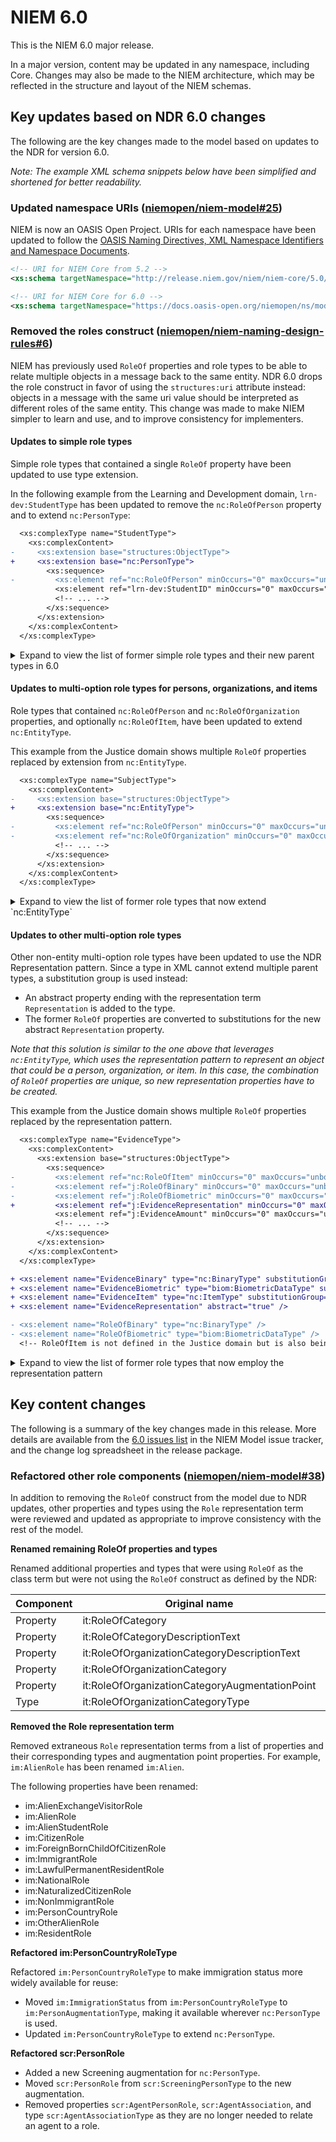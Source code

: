 
# NIEM 6.0

This is the NIEM 6.0 major release.

In a major version, content may be updated in any namespace, including Core. Changes may also be made to the NIEM architecture, which may be reflected in the structure and layout of the NIEM schemas.

## Key updates based on NDR 6.0 changes

The following are the key changes made to the model based on updates to the NDR for version 6.0.

*Note: The example XML schema snippets below have been simplified and shortened for better readability.*

### Updated namespace URIs ([niemopen/niem-model#25](https://github.com/niemopen/niem-model/issues/25))

NIEM is now an OASIS Open Project.  URIs for each namespace have been updated to follow the [OASIS Naming Directives, XML Namespace Identifiers and Namespace Documents](http://docs.oasis-open.org/specGuidelines/ndr/namingDirectives.html#xml-namespaces).

```xml
<!-- URI for NIEM Core from 5.2 -->
<xs:schema targetNamespace="http://release.niem.gov/niem/niem-core/5.0/" ...>

<!-- URI for NIEM Core for 6.0 -->
<xs:schema targetNamespace="https://docs.oasis-open.org/niemopen/ns/model/niem-core/6.0/" ...>
```

### Removed the roles construct ([niemopen/niem-naming-design-rules#6](https://github.com/niemopen/niem-naming-design-rules/issues/6))

NIEM has previously used `RoleOf` properties and role types to be able to relate multiple objects in a message back to the same entity.  NDR 6.0 drops the role construct in favor of using the `structures:uri` attribute instead: objects in a message with the same uri value should be interpreted as different roles of the same entity.  This change was made to make NIEM simpler to learn and use, and to improve consistency for implementers.

#### Updates to simple role types

Simple role types that contained a single `RoleOf` property have been updated to use type extension.

In the following example from the Learning and Development domain, `lrn-dev:StudentType` has been updated to remove the `nc:RoleOfPerson` property and to extend `nc:PersonType`:

```diff
  <xs:complexType name="StudentType">
    <xs:complexContent>
-     <xs:extension base="structures:ObjectType">
+     <xs:extension base="nc:PersonType">
        <xs:sequence>
-         <xs:element ref="nc:RoleOfPerson" minOccurs="0" maxOccurs="unbounded"/>
          <xs:element ref="lrn-dev:StudentID" minOccurs="0" maxOccurs="unbounded"/>
          <!-- ... -->
        </xs:sequence>
      </xs:extension>
    </xs:complexContent>
  </xs:complexType>
```

<details markdown="1">
  <summary>Expand to view the list of former simple role types and their new parent types in 6.0</summary>
  <br />

| Type | New parent type |
|:---- |:--------------- |
| cyber:UserType | nc:PersonType |
| em:FirstResponderType | nc:PersonType |
| em:PatientType | nc:PersonType |
| em:ResponderType | nc:PersonType |
| em:ServiceCallOriginatorType | nc:PersonType |
| hs:CaseParticipantType | nc:PersonType |
| hs:CaseworkerType | nc:PersonType |
| hs:ChildType | nc:PersonType |
| hs:ChildVictimType | nc:PersonType |
| hs:CourtEventAttendeeType | nc:PersonType |
| hs:JuvenileType | nc:PersonType |
| hs:MissingChildRelatedPersonType | nc:PersonType |
| hs:PatientType | nc:PersonType |
| hs:PetitionerType | nc:PersonType |
| hs:PharmacistType | nc:PersonType |
| hs:RequiredPartyType | nc:PersonType |
| hs:SeriousHabitualOffenderType | nc:PersonType |
| hs:StudentType | nc:PersonType |
| im:ICEEmployeeType | nc:PersonType |
| im:ICEOfficerType | nc:PersonType |
| it:AgentType | it:PartyType |
| it:BrokerType | it:PartyType |
| it:BuyerType | it:PartyType |
| it:CarrierType | it:PartyType |
| it:ConsigneeType | it:PartyType |
| it:ConsignorType | it:PartyType |
| it:ConsolidatorType | it:PartyType |
| it:ConsortiumCarrierType | it:PartyType |
| it:ContainerTerminalOperatorType | it:PartyType |
| it:DeconsolidatorType | it:PartyType |
| it:ExporterType | it:PartyType |
| it:ImporterType | it:PartyType |
| it:IntermediateCarrierType | it:PartyType |
| it:IntermediateConsigneeType | it:PartyType |
| it:ManufacturerType | it:PartyType |
| it:MasterType | it:PartyType |
| it:NonVesselOperatingCarrierType | it:PartyType |
| it:NotifyPartyType | it:PartyType |
| it:ProcessingEstablishmentType | it:PartyType |
| it:SellerType | it:PartyType |
| it:StevedoreType | it:PartyType |
| it:StuffingEstablishmentType | it:PartyType |
| it:UNDGContactType | it:PartyType |
| j:CrashDriverType | nc:PersonType |
| j:CrashNonMotoristType | nc:PersonType |
| j:CrashPassengerType | nc:PersonType |
| j:CrashPersonType | nc:PersonType |
| j:CrashVehicleOccupantType | nc:PersonType |
| j:CrashVehicleType | nc:VehicleType |
| j:CriminalOrganizationType | nc:OrganizationType |
| j:DeporteeType | nc:PersonType |
| j:EnforcementOfficialType | nc:PersonType |
| j:HearingInvestigatorType | nc:PersonType |
| j:JudicialOfficialType | nc:PersonType |
| j:JurorType | nc:PersonType |
| j:MissingPersonType | nc:PersonType |
| j:OtherInvolvedPersonType | nc:PersonType |
| j:PanelMemberType | nc:PersonType |
| j:ParticipantType | nc:PersonType |
| j:RegisteredOffenderType | nc:PersonType |
| j:StaffMemberType | nc:PersonType |
| j:ToolType | nc:ItemType |
| j:VehicleBranderType | nc:OrganizationType |
| j:WitnessType | nc:PersonType |
| lrn-dev:StudentType | nc:PersonType |
| nc:EquipmentType | nc:ItemType |
| nc:PublicationType | nc:DocumentType |
| nc:ReportType | nc:DocumentType |
| nc:WeaponType | nc:ItemType |
| scr:ScreenedAlienType | im:AlienRoleType |
| scr:ScreeningPersonType | nc:PersonType |

</details>

#### Updates to multi-option role types for persons, organizations, and items

Role types that contained `nc:RoleOfPerson` and `nc:RoleOfOrganization` properties, and optionally `nc:RoleOfItem`, have been updated to extend `nc:EntityType`.

This example from the Justice domain shows multiple `RoleOf` properties replaced by extension from `nc:EntityType`.

```diff
  <xs:complexType name="SubjectType">
    <xs:complexContent>
-     <xs:extension base="structures:ObjectType">
+     <xs:extension base="nc:EntityType">
        <xs:sequence>
-         <xs:element ref="nc:RoleOfPerson" minOccurs="0" maxOccurs="unbounded"/>
-         <xs:element ref="nc:RoleOfOrganization" minOccurs="0" maxOccurs="unbounded"/>
          <!-- ... -->
        </xs:sequence>
      </xs:extension>
    </xs:complexContent>
  </xs:complexType>
```

<details markdown="1">
  <summary>Expand to view the list of former role types that now extend `nc:EntityType`</summary>

  <br />

- j:LesseeType
- j:LessorType
- j:LienHolderType
- j:PawnBrokerType
- j:SubjectType
- j:VictimType

</details>

#### Updates to other multi-option role types

Other non-entity multi-option role types have been updated to use the NDR Representation pattern.  Since a type in XML cannot extend multiple parent types, a substitution group is used instead:

- An abstract property ending with the representation term `Representation` is added to the type.
- The former `RoleOf` properties are converted to substitutions for the new abstract `Representation` property.

*Note that this solution is similar to the one above that leverages `nc:EntityType`, which uses the representation pattern to represent an object that could be a person, organization, or item.  In this case, the combination of `RoleOf` properties are unique, so new representation properties have to be created.*

This example from the Justice domain shows multiple `RoleOf` properties replaced by the representation pattern.

```diff
  <xs:complexType name="EvidenceType">
    <xs:complexContent>
      <xs:extension base="structures:ObjectType">
        <xs:sequence>
-         <xs:element ref="nc:RoleOfItem" minOccurs="0" maxOccurs="unbounded"/>
-         <xs:element ref="j:RoleOfBinary" minOccurs="0" maxOccurs="unbounded"/>
-         <xs:element ref="j:RoleOfBiometric" minOccurs="0" maxOccurs="unbounded"/>
+         <xs:element ref="j:EvidenceRepresentation" minOccurs="0" maxOccurs="unbounded"/>
          <xs:element ref="j:EvidenceAmount" minOccurs="0" maxOccurs="unbounded"/>
          <!-- ... -->
        </xs:sequence>
      </xs:extension>
    </xs:complexContent>
  </xs:complexType>

+ <xs:element name="EvidenceBinary" type="nc:BinaryType" substitutionGroup="j:EvidenceRepresentation" />
+ <xs:element name="EvidenceBiometric" type="biom:BiometricDataType" substitutionGroup="j:EvidenceRepresentation" />
+ <xs:element name="EvidenceItem" type="nc:ItemType" substitutionGroup="j:EvidenceRepresentation" />
+ <xs:element name="EvidenceRepresentation" abstract="true" />

- <xs:element name="RoleOfBinary" type="nc:BinaryType" />
- <xs:element name="RoleOfBiometric" type="biom:BiometricDataType" />
  <!-- RoleOfItem is not defined in the Justice domain but is also being removed from Core -->
```

<details markdown="1">
  <summary>Expand to view the list of former role types that now employ the representation pattern</summary>

  <br />

- j:EvidenceType
  - *Previously contained:*
  - nc:RoleOfItem
  - j:RoleOfBinary
  - j:RoleOfBiometric
- mo:TargetType
  - *Previously contained:*
  - nc:RoleOfPerson
  - mo:RoleOfUnit
  - mo:RoleOfFacility

</details>

## Key content changes

The following is a summary of the key changes made in this release.  More details are available from the [6.0 issues list](https://github.com/niemopen/niem-model/labels/6.0) in the NIEM Model issue tracker, and the change log spreadsheet in the release package.

### Refactored other role components ([niemopen/niem-model#38](https://github.com/niemopen/niem-model/issues/38))

In addition to removing the `RoleOf` construct from the model due to NDR updates, other properties and types using the `Role` representation term were reviewed and updated as appropriate to improve consistency with the rest of the model.

**Renamed remaining RoleOf properties and types**

Renamed additional properties and types that were using `RoleOf` as the class term but were not using the `RoleOf` construct as defined by the NDR:

Component | Original name | Updated name
--------- | ------------- | ------------
Property | it:RoleOfCategory | it:PartyIDCategory
Property | it:RoleOfCategoryDescriptionText | it:PartyRoleCategoryDescriptionText
Property | it:RoleOfOrganizationCategoryDescriptionText | it:OrganizationRoleCategoryDescriptionText
Property | it:RoleOfOrganizationCategory | it:OrganizationRoleCategory
Property | it:RoleOfOrganizationCategoryAugmentationPoint | it:OrganizationRoleCategoryAugmentationPoint
Type | it:RoleOfOrganizationCategoryType | it:OrganizationRoleCategoryType

**Removed the Role representation term**

Removed extraneous `Role` representation terms from a list of properties and their corresponding types and augmentation point properties.  For example, `im:AlienRole` has been renamed `im:Alien`.

The following properties have been renamed:

- im:AlienExchangeVisitorRole
- im:AlienRole
- im:AlienStudentRole
- im:CitizenRole
- im:ForeignBornChildOfCitizenRole
- im:ImmigrantRole
- im:LawfulPermanentResidentRole
- im:NationalRole
- im:NaturalizedCitizenRole
- im:NonImmigrantRole
- im:PersonCountryRole
- im:OtherAlienRole
- im:ResidentRole

**Refactored im:PersonCountryRoleType**

Refactored `im:PersonCountryRoleType` to make immigration status more widely available for reuse:

- Moved `im:ImmigrationStatus` from `im:PersonCountryRoleType` to `im:PersonAugmentationType`, making it available wherever `nc:PersonType` is used.
- Updated `im:PersonCountryRoleType` to extend `nc:PersonType`.

**Refactored scr:PersonRole**

- Added a new Screening augmentation for `nc:PersonType`.
- Moved `scr:PersonRole` from `scr:ScreeningPersonType` to the new augmentation.
- Removed properties `scr:AgentPersonRole`, `scr:AgentAssociation`, and type `scr:AgentAssociationType` as they are no longer needed to relate an agent to a role.
